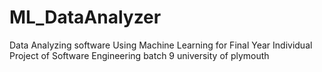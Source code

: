 # ML_DataAnalyzer
Data Analyzing software Using Machine Learning for Final Year Individual Project of Software Engineering batch 9 university of plymouth 
